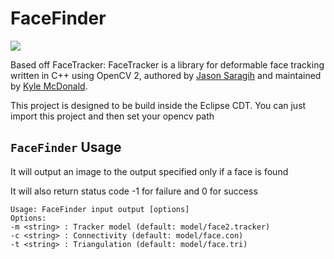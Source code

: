 # FaceFinder


<img src="https://raw.github.com/ieee8023/FaceFinder/master/joe-found.png"/>

Based off FaceTracker:
FaceTracker is a library for deformable face tracking written in C++ using OpenCV 2, authored by [Jason Saragih](http://jsaragih.org/) and maintained by [Kyle McDonald](http://kylemcdonald.net/).

This project is designed to be build inside the Eclipse CDT. You can just import this project and then set your opencv path


## `FaceFinder` Usage

It will output an image to the output specified only if a face is found

It will also return status code -1 for failure and 0 for success

````
Usage: FaceFinder input output [options]
Options:
-m <string> : Tracker model (default: model/face2.tracker)
-c <string> : Connectivity (default: model/face.con)
-t <string> : Triangulation (default: model/face.tri)

````
